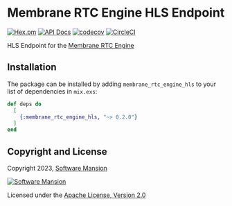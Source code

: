 # Membrane RTC Engine HLS Endpoint

[![Hex.pm](https://img.shields.io/hexpm/v/membrane_rtc_engine_hls.svg)](https://hex.pm/packages/membrane_rtc_engine_hls)
[![API Docs](https://img.shields.io/badge/api-docs-yellow.svg?style=flat)](https://hexdocs.pm/membrane_rtc_engine_hls)
[![codecov](https://codecov.io/gh/jellyfish-dev/membrane_rtc_engine/branch/master/graph/badge.svg?token=9F1XHHUY2B)](https://codecov.io/gh/jellyfish-dev/membrane_rtc_engine)
[![CircleCI](https://circleci.com/gh/jellyfish-dev/membrane_rtc_engine.svg?style=svg)](https://circleci.com/gh/jellyfish-dev/membrane_rtc_engine)

HLS Endpoint for the [Membrane RTC Engine](https://github.com/jellyfish-dev/membrane_rtc_engine)

## Installation

The package can be installed by adding `membrane_rtc_engine_hls` to your list of dependencies in `mix.exs`:

```elixir
def deps do
  [
    {:membrane_rtc_engine_hls, "~> 0.2.0"}
  ]
end
```

## Copyright and License

Copyright 2023, [Software Mansion](https://swmansion.com/?utm_source=git&utm_medium=readme&utm_campaign=membrane_rtc_engine)

[![Software Mansion](https://logo.swmansion.com/logo?color=white&variant=desktop&width=200&tag=membrane-github)](https://swmansion.com/?utm_source=git&utm_medium=readme&utm_campaign=membrane_rtc_engine)

Licensed under the [Apache License, Version 2.0](LICENSE)
